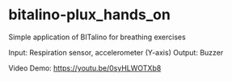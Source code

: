 # bitalino-plux_hands_on

Simple application of BITalino for breathing exercises

Input: Respiration sensor, accelerometer (Y-axis)
Output: Buzzer

Video Demo: https://youtu.be/0syHLWOTXb8
